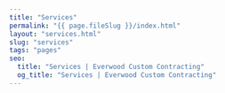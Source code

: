 ```yaml
---
title: "Services"
permalink: "{{ page.fileSlug }}/index.html"
layout: "services.html"
slug: "services"
tags: "pages"
seo:
  title: "Services | Everwood Custom Contracting"
  og_title: "Services | Everwood Custom Contracting"
---
```



